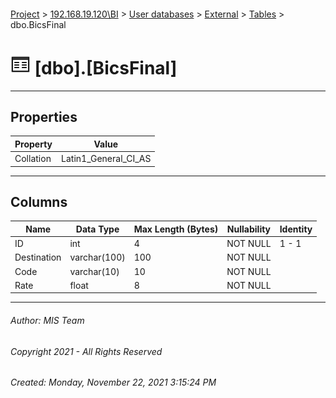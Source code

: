 #### 

[Project](../../../../index.md) > [192.168.19.120\\BI](../../../index.md) > [User databases](../../index.md) > [External](../index.md) > [Tables](Tables.md) > dbo.BicsFinal

# ![Tables](../../../../Images/Table32.png) [dbo].[BicsFinal]

---

## <a name="#properties"></a>Properties

| Property | Value |
|---|---|
| Collation | Latin1_General_CI_AS |


---

## <a name="#columns"></a>Columns

| Name | Data Type | Max Length (Bytes) | Nullability | Identity |
|---|---|---|---|---|
| ID | int | 4 | NOT NULL | 1 - 1 |
| Destination | varchar(100) | 100 | NOT NULL |  |
| Code | varchar(10) | 10 | NOT NULL |  |
| Rate | float | 8 | NOT NULL |  |


---

###### Author:  MIS Team

###### Copyright 2021 - All Rights Reserved

###### Created: Monday, November 22, 2021 3:15:24 PM

